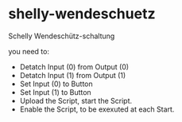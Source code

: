 # shelly-wendeschuetz
Schelly Wendeschütz-schaltung


you need to: 

* Detatch Input (0) from Output (0)
* Detatch Input (1) from Output (1)
* Set Input (0) to Button
* Set Input (1) to Button
* Upload the Script, start the Script.
* Enable the Script, to be exexuted at each Start. 

